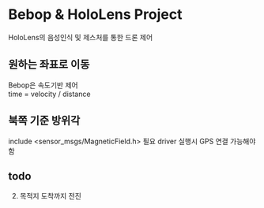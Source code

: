 # Bebop & HoloLens Project
HoloLens의 음성인식 및 제스처를 통한 드론 제어

## 원하는 좌표로 이동
Bebop은 속도기반 제어  
time = velocity / distance

## 북쪽 기준 방위각
include <sensor_msgs/MagneticField.h> 필요
driver 실행시 GPS 연결 가능해야 함


## todo
2. 목적지 도착까지 전진

